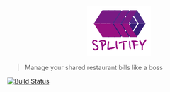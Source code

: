 <p align="center">
  <img src="https://github.com/katrotz/splitify/blob/master/public/images/logo/splitify_72@2x.png?raw=true" alt="Splitify like a boss"/>
</p>

> Manage your shared restaurant bills like a boss

[![Build Status](https://travis-ci.org/katrotz/splitify.svg)](https://travis-ci.org/katrotz/splitify)